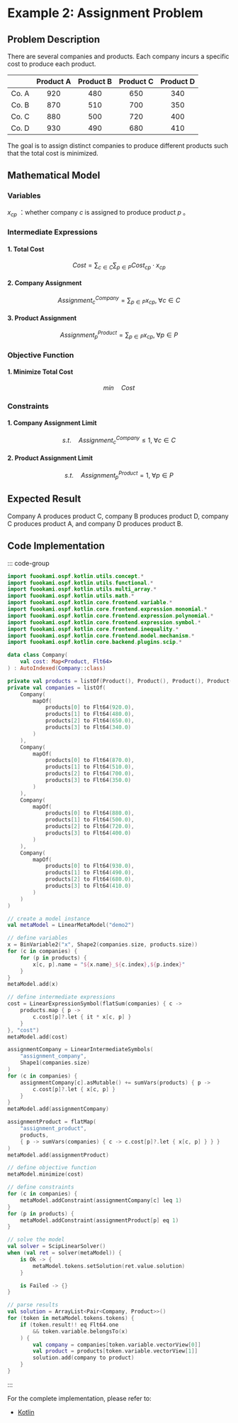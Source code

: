 # Example 2: Assignment Problem

## Problem Description

There are several companies and products. Each company incurs a specific cost to produce each product.

|       | Product A | Product B | Product C | Product D |
| :---: | :-------: | :-------: | :-------: | :-------: |
| Co. A |   $920$   |   $480$   |   $650$   |   $340$   |
| Co. B |   $870$   |   $510$   |   $700$   |   $350$   |
| Co. C |   $880$   |   $500$   |   $720$   |   $400$   |
| Co. D |   $930$   |   $490$   |   $680$   |   $410$   |

The goal is to assign distinct companies to produce different products such that the total cost is minimized.

## Mathematical Model

### Variables

$x_{cp}$ ：whether company $c$ is assigned to produce product $p$ 。

### Intermediate Expressions

#### 1. Total Cost

$$
Cost = \sum_{c \in C} \sum_{p \in P} Cost_{cp} \cdot x_{cp}
$$

#### 2. Company Assignment

$$
Assignment^{Company}_{c} = \sum_{p \in P} x_{cp}, \; \forall c \in C
$$

#### 3. Product Assignment

$$
Assignment^{Product}_{p} = \sum_{p \in P} x_{cp}, \; \forall p \in P
$$

### Objective Function

#### 1. Minimize Total Cost

$$
min \quad Cost
$$

### Constraints

#### 1. Company Assignment Limit

$$
s.t. \quad Assignment^{Company}_{c} \leq 1, \; \forall c \in C
$$

#### 2. Product Assignment Limit

$$
s.t. \quad Assignment^{Product}_{p} = 1, \; \forall p \in P
$$

## Expected Result

Company A produces product C, company B produces product D, company C produces product A, and company D produces product B.

## Code Implementation

::: code-group

```kotlin
import fuookami.ospf.kotlin.utils.concept.*
import fuookami.ospf.kotlin.utils.functional.*
import fuookami.ospf.kotlin.utils.multi_array.*
import fuookami.ospf.kotlin.utils.math.*
import fuookami.ospf.kotlin.core.frontend.variable.*
import fuookami.ospf.kotlin.core.frontend.expression.monomial.*
import fuookami.ospf.kotlin.core.frontend.expression.polynomial.*
import fuookami.ospf.kotlin.core.frontend.expression.symbol.*
import fuookami.ospf.kotlin.core.frontend.inequality.*
import fuookami.ospf.kotlin.core.frontend.model.mechanism.*
import fuookami.ospf.kotlin.core.backend.plugins.scip.*

data class Company(
    val cost: Map<Product, Flt64>
) : AutoIndexed(Company::class)

private val products = listOf(Product(), Product(), Product(), Product())
private val companies = listOf(
    Company(
        mapOf(
            products[0] to Flt64(920.0),
            products[1] to Flt64(480.0),
            products[2] to Flt64(650.0),
            products[3] to Flt64(340.0)
        )
    ),
    Company(
        mapOf(
            products[0] to Flt64(870.0),
            products[1] to Flt64(510.0),
            products[2] to Flt64(700.0),
            products[3] to Flt64(350.0)
        )
    ),
    Company(
        mapOf(
            products[0] to Flt64(880.0),
            products[1] to Flt64(500.0),
            products[2] to Flt64(720.0),
            products[3] to Flt64(400.0)
        )
    ),
    Company(
        mapOf(
            products[0] to Flt64(930.0),
            products[1] to Flt64(490.0),
            products[2] to Flt64(680.0),
            products[3] to Flt64(410.0)
        )
    )
)

// create a model instance
val metaModel = LinearMetaModel("demo2")

// define variables
x = BinVariable2("x", Shape2(companies.size, products.size))
for (c in companies) {
    for (p in products) {
        x[c, p].name = "${x.name}_${c.index},${p.index}"
    }
}
metaModel.add(x)

// define intermediate expressions
cost = LinearExpressionSymbol(flatSum(companies) { c ->
    products.map { p ->
        c.cost[p]?.let { it * x[c, p] }
    }
}, "cost")
metaModel.add(cost)

assignmentCompany = LinearIntermediateSymbols(
    "assignment_company",
    Shape1(companies.size)
)
for (c in companies) {
    assignmentCompany[c].asMutable() += sumVars(products) { p -> 
        c.cost[p]?.let { x[c, p] } 
    }
}
metaModel.add(assignmentCompany)

assignmentProduct = flatMap(
    "assignment_product",
    products,
    { p -> sumVars(companies) { c -> c.cost[p]?.let { x[c, p] } } }
)
metaModel.add(assignmentProduct)

// define objective function
metaModel.minimize(cost)

// define constraints
for (c in companies) {
    metaModel.addConstraint(assignmentCompany[c] leq 1)
}
for (p in products) {
    metaModel.addConstraint(assignmentProduct[p] eq 1)
}

// solve the model
val solver = ScipLinearSolver()
when (val ret = solver(metaModel)) {
    is Ok -> {
        metaModel.tokens.setSolution(ret.value.solution)
    }

    is Failed -> {}
}

// parse results
val solution = ArrayList<Pair<Company, Product>>()
for (token in metaModel.tokens.tokens) {
    if (token.result!! eq Flt64.one
        && token.variable.belongsTo(x)
    ) {
        val company = companies[token.variable.vectorView[0]]
        val product = products[token.variable.vectorView[1]]
        solution.add(company to product)
    }
}

```

:::

For the complete implementation, please refer to:

- [Kotlin](https://github.com/fuookami/ospf/blob/main/examples/ospf-kotlin-example/src/main/fuookami/ospf/kotlin/example/core_demo/Demo2.kt)
